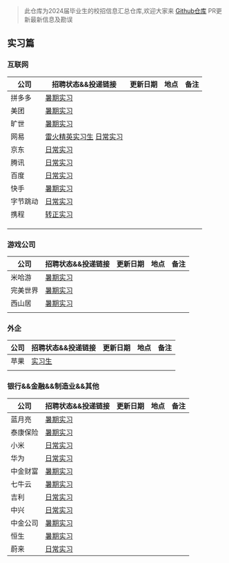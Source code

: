 > 此仓库为2024届毕业生的校招信息汇总仓库,欢迎大家来 [Github仓库](https://github.com/NAOSI-DLUT/Campus2024) PR更新最新信息及勘误

## 实习篇

### 互联网

| 公司     | 招聘状态&&投递链接                                           | 更新日期 | 地点 | 备注 |
| -------- | ------------------------------------------------------------ | -------- | ---- | ---- |
| 拼多多   | [暑期实习](https://careers.pinduoduo.com/campus/intern)      |          |      |      |
| 美团     | [暑期实习](https://zhaopin.meituan.com/web/campus)           |          |      |      |
| 旷世     | [暑期实习](https://app.mokahr.com/campus-recruitment/megviihr/38642#/) |          |      |      |
| 网易     | [雷火精英实习生](https://leihuo.163.com/campus/#/research?channel=EiCweVfK)  [日常实习](https://hr.163.com/job-list.html?workType=1) |          |      |      |
| 京东     | [日常实习](https://zhaopin.jd.com/web/job/trainee_job_info_list/5?time=1675865634536) |          |      |      |
| 腾讯     | [日常实习](https://join.qq.com/post.html?pid=2&amp;query=2_75%2C2_76%2C2_77%2C2_84%2C2_93%2C2_231%2Cp_2&time=1675865633560&query=p_2) |          |      |      |
| 百度     | [日常实习](https://talent.baidu.com/jobs/list?time=1675865632521) |          |      |      |
| 快手     | [暑期实习](https://zhaopin.kuaishou.cn/recruit/e/?time=1675865631504#/official/trainee/?workLocationCode=domestic&name=%E6%9A%91%E6%9C%9F%E5%AE%9E%E4%B9%A0) |          |      |      |
| 字节跳动 | [日常实习](https://jobs.bytedance.com/campus/position?keywords=&category=&location=&project=&type=3&job_hot_flag=&current=1&limit=10&functionCategory=) |          |      |      |
| 携程     | [转正实习](https://campus.ctrip.com/campus-recruitment/trip/37757/#/page/%E6%A0%A1%E6%8B%9B%E9%A1%B9%E7%9B%AE) |          |      |      |
|          |                                                              |          |      |      |
|          |                                                              |          |      |      |
|          |                                                              |          |      |      |


### 游戏公司

| 公司     | 招聘状态&&投递链接                                           | 更新日期 | 地点 | 备注 |
| -------- | ------------------------------------------------------------ | -------- | ---- | ---- |
| 米哈游   | [暑期实习](https://campus.mihoyo.com/#/campus/position)      |          |      |      |
| 完美世界 | [暑期实习](https://jobs.games.wanmei.com/school.html)        |          |      |      |
| 西山居   | [暑期实习](https://app.mokahr.com/campus-recruitment/xishanju/37430#/) |          |      |      |
|          |                                                              |          |      |      |


### 外企

| 公司 | 招聘状态&&投递链接                                           | 更新日期 | 地点 | 备注 |
| ---- | ------------------------------------------------------------ | -------- | ---- | ---- |
| 苹果 | [实习生](https://jobs.apple.com/zh-cn/search?location=china-CHNC&team=internships-STDNT-INTRN+corporate-STDNT-CORP&cid=social_all_china_wechat_china_students_opportunities&board_id=JB089) |          |      |      |
|      |                                                              |          |      |      |

### 银行&&金融&&制造业&&其他

| 公司     | 招聘状态&&投递链接                                           | 更新日期 | 地点 | 备注 |
| -------- | ------------------------------------------------------------ | -------- | ---- | ---- |
| 蓝月亮   | [暑期实习](http://talent.bluemoon.com.cn/talent/recruit/#/bluemoon/campus/internStudent) |          |      |      |
| 泰康保险 | [暑期实习](http://jobtaikang.zhiye.com/internlist?k=&c=-1&subcity=&subcitys=&p=1^-1,3^-1&day=-1&sort=1&PageIndex=1&class=1#this) |          |      |      |
| 小米     | [日常实习](https://xiaomi.jobs.f.mioffice.cn/internship/?spread=6AA3R7B) |          |      |      |
| 华为     | [日常实习](https://career.huawei.com/reccampportal/portal5/campus-recruitment.html?jobTypes=0#jobList) |          |      |      |
| 中金财富 | [暑期实习](https://cicc.m.zhiye.com/#/jobs?jc=2&search=true&ky=&c1=1_4&c=&code=&RewardJob=0&jobads=&shareid=&token=) |          |      |      |
| 七牛云   | [暑期实习](https://campus.qiniu.com/campus-recruitment/qiniuyun/73989#/) |          |      |      |
| 吉利     | [日常实习](https://campus.geely.com/hcm-web/#/jobs/school?studentTypes=2) |          |      |      |
| 中兴     | [日常实习](https://app.mokahr.com/campus-recruitment/zte/46903#/jobs?project=100010504&zhineng=72363&page=1) |          |      |      |
| 中金公司 | [暑期实习](https://cicc.zhiye.com/summer?k=&c=-1&p=3^-1,1^8&day=-1&PageIndex=1&pc=&class=2#zw) |          |      |      |
| 恒生     | [暑期实习](https://campus.hundsun.com/intern/jobs)           |          |      |      |
| 蔚来     | [日常实习](https://nio.jobs.feishu.cn/intern/position/)      |          |      |      |
